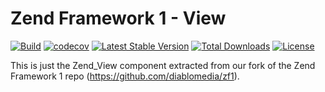 # Zend Framework 1 - View

[![Build](https://github.com/diablomedia/zf1-view/workflows/Build/badge.svg?event=push)](https://github.com/diablomedia/zf1-view/actions?query=workflow%3ABuild+event%3Apush)
[![codecov](https://codecov.io/gh/diablomedia/zf1-view/branch/master/graph/badge.svg)](https://codecov.io/gh/diablomedia/zf1-view)
[![Latest Stable Version](https://poser.pugx.org/diablomedia/zendframework1-view/v/stable)](https://packagist.org/packages/diablomedia/zendframework1-view)
[![Total Downloads](https://poser.pugx.org/diablomedia/zendframework1-view/downloads)](https://packagist.org/packages/diablomedia/zendframework1-view)
[![License](https://poser.pugx.org/diablomedia/zendframework1-view/license)](https://packagist.org/packages/diablomedia/zendframework1-view)

This is just the Zend_View component extracted from our fork of the Zend Framework 1 repo (https://github.com/diablomedia/zf1).
